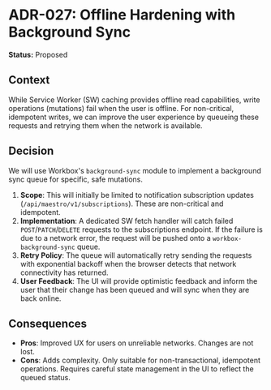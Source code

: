 # ADR-027: Offline Hardening with Background Sync

**Status:** Proposed

## Context

While Service Worker (SW) caching provides offline read capabilities, write operations (mutations) fail when the user is offline. For non-critical, idempotent writes, we can improve the user experience by queueing these requests and retrying them when the network is available.

## Decision

We will use Workbox's `background-sync` module to implement a background sync queue for specific, safe mutations.

1.  **Scope**: This will initially be limited to notification subscription updates (`/api/maestro/v1/subscriptions`). These are non-critical and idempotent.
2.  **Implementation**: A dedicated SW fetch handler will catch failed `POST`/`PATCH`/`DELETE` requests to the subscriptions endpoint. If the failure is due to a network error, the request will be pushed onto a `workbox-background-sync` queue.
3.  **Retry Policy**: The queue will automatically retry sending the requests with exponential backoff when the browser detects that network connectivity has returned.
4.  **User Feedback**: The UI will provide optimistic feedback and inform the user that their change has been queued and will sync when they are back online.

## Consequences

- **Pros**: Improved UX for users on unreliable networks. Changes are not lost.
- **Cons**: Adds complexity. Only suitable for non-transactional, idempotent operations. Requires careful state management in the UI to reflect the queued status.
